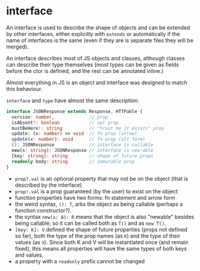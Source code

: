 # interface

An interface is used to describe the shape of objects and can be extended by other interfaces, either explicitly with `extends` or automatically if the name of interfaces is the same (even if they are is separate files they will be merged).

An interface describes most of JS objects and classes, although classes can describe their type themselves (most types can be given as fields before the ctor is defined, and the rest can be annotated inline.)

Almost everything in JS is an object and interface was designed to match this behaviour.

`interface` and `type` have almost the same description:

```ts
interface JSONResponse extends Response, HTTPable {
  version: number,             // prop
  isAbsent?: boolean           // opt prop
  mustBeHere!: string          // "trust me it exists" prop
  update: (x: number) => void  // fn prop (arrow)
  update(x: number): void      // fn prop (alt form)
  (): JSONResponse             // interface is callable
  new(s: string): JSONResponse // interface is new-able
  [key: string]: string        // shape of future props
  readonly body: string        // immutable prop
}
```

- `prop?.val` is an optional property that may not be on the object (that is described by the interface)
- `prop!.val` is a prop guaranteed (by the user) to exist on the object
- function properties have two forms: fn statement and arrow form
- the weird syntax, `(): T`, arks the object as being callable (perhaps a function constructor?).
- the syntax `new(x: A): R` means that the object is also "newable" besides being callable; so it can be called both as `T()` and as `new T()`.
- `[key: K]: V` defined the shape of future properties (props not defined so far), both the type of the prop names (as `K`) and the type of their values (as `V`). Since both K and V will be instantiated once (and remain fixed), this means all properties will have the same types of both keys and values.
- a property with a `readonly` prefix cannot be changed
